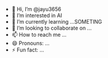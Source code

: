 - 👋 Hi, I’m @jayu3656
- 👀 I’m interested in AI
- 🌱 I’m currently learning ...SOMETING
- 💞️ I’m looking to collaborate on ...
- 📫 How to reach me ...
- 😄 Pronouns: ...
- ⚡ Fun fact: ...

<!---
jayu3656/jayu3656 is a ✨ special ✨ repository because its `README.md` (this file) appears on your GitHub profile.
You can click the Preview link to take a look at your changes.
--->
